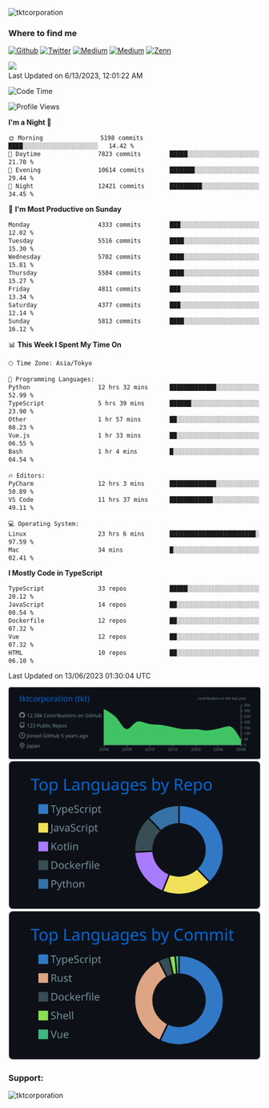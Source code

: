 <p align="left"> <img src="https://komarev.com/ghpvc/?username=tktcorporation&label=Profile%20views&color=0e75b6&style=flat" alt="tktcorporation" /> </p>

<h3>Where to find me</h3>
<p>
<a href="https://github.com/tktcorporation" target="_blank"><img alt="Github" src="https://img.shields.io/badge/GitHub-%2312100E.svg?&style=for-the-badge&logo=Github&logoColor=white" /></a>
<a href="https://twitter.com/tktcorporation" target="_blank"><img alt="Twitter" src="https://img.shields.io/badge/twitter-%231DA1F2.svg?&style=for-the-badge&logo=twitter&logoColor=white" /></a>
<a href="https://www.linkedin.com/in/tktcorporation" target="_blank"><img alt="Medium" src="https://img.shields.io/badge/linkdin-0a66c2.svg?&style=for-the-badge&logo=linkedin&logoColor=white" /></a>
<a href="https://qiita.com/tktcorporation" target="_blank"><img alt="Medium" src="https://img.shields.io/badge/qiita-55C500.svg?&style=for-the-badge&logo=qiita&logoColor=white" /></a>
<a href="https://zenn.dev/tktcorporation" target="_blank"><img alt="Zenn" src="https://img.shields.io/badge/Zenn-3EA8FF.svg?&style=for-the-badge&logo=Zenn&logoColor=white" /></a>
</p>

<!--START_SECTION:lapras-card-->
<a href="https://lapras.com/public/tktcorporation" target="_blank" rel="noopener noreferrer"><img src="https://lapras-card-generator.vercel.app/api/svg?e=3.86&b=3.48&i=3.58&b1=%23232323&b2=%236d6d6d&i1=%23212121&i2=%23818181&l=en" width="300" ></a>  
Last Updated on 6/13/2023, 12:01:22 AM
<!--END_SECTION:lapras-card-->
  
<!--START_SECTION:waka-->
![Code Time](http://img.shields.io/badge/Code%20Time-1%2C023%20hrs-blue)

![Profile Views](http://img.shields.io/badge/Profile%20Views-2-blue)

**I'm a Night 🦉** 

```text
🌞 Morning                5198 commits        ████░░░░░░░░░░░░░░░░░░░░░   14.42 % 
🌆 Daytime                7823 commits        █████░░░░░░░░░░░░░░░░░░░░   21.70 % 
🌃 Evening                10614 commits       ███████░░░░░░░░░░░░░░░░░░   29.44 % 
🌙 Night                  12421 commits       █████████░░░░░░░░░░░░░░░░   34.45 % 
```
📅 **I'm Most Productive on Sunday** 

```text
Monday                   4333 commits        ███░░░░░░░░░░░░░░░░░░░░░░   12.02 % 
Tuesday                  5516 commits        ████░░░░░░░░░░░░░░░░░░░░░   15.30 % 
Wednesday                5702 commits        ████░░░░░░░░░░░░░░░░░░░░░   15.81 % 
Thursday                 5504 commits        ████░░░░░░░░░░░░░░░░░░░░░   15.27 % 
Friday                   4811 commits        ███░░░░░░░░░░░░░░░░░░░░░░   13.34 % 
Saturday                 4377 commits        ███░░░░░░░░░░░░░░░░░░░░░░   12.14 % 
Sunday                   5813 commits        ████░░░░░░░░░░░░░░░░░░░░░   16.12 % 
```


📊 **This Week I Spent My Time On** 

```text
🕑︎ Time Zone: Asia/Tokyo

💬 Programming Languages: 
Python                   12 hrs 32 mins      █████████████░░░░░░░░░░░░   52.99 % 
TypeScript               5 hrs 39 mins       ██████░░░░░░░░░░░░░░░░░░░   23.90 % 
Other                    1 hr 57 mins        ██░░░░░░░░░░░░░░░░░░░░░░░   08.23 % 
Vue.js                   1 hr 33 mins        ██░░░░░░░░░░░░░░░░░░░░░░░   06.55 % 
Bash                     1 hr 4 mins         █░░░░░░░░░░░░░░░░░░░░░░░░   04.54 % 

🔥 Editors: 
PyCharm                  12 hrs 3 mins       █████████████░░░░░░░░░░░░   50.89 % 
VS Code                  11 hrs 37 mins      ████████████░░░░░░░░░░░░░   49.11 % 

💻 Operating System: 
Linux                    23 hrs 6 mins       ████████████████████████░   97.59 % 
Mac                      34 mins             █░░░░░░░░░░░░░░░░░░░░░░░░   02.41 % 
```

**I Mostly Code in TypeScript** 

```text
TypeScript               33 repos            █████░░░░░░░░░░░░░░░░░░░░   20.12 % 
JavaScript               14 repos            ██░░░░░░░░░░░░░░░░░░░░░░░   08.54 % 
Dockerfile               12 repos            ██░░░░░░░░░░░░░░░░░░░░░░░   07.32 % 
Vue                      12 repos            ██░░░░░░░░░░░░░░░░░░░░░░░   07.32 % 
HTML                     10 repos            ██░░░░░░░░░░░░░░░░░░░░░░░   06.10 % 
```




 Last Updated on 13/06/2023 01:30:04 UTC
<!--END_SECTION:waka-->

[![](https://raw.githubusercontent.com/tktcorporation/tktcorporation/master/profile-summary-card-output/github_dark/0-profile-details.svg)](https://github.com/vn7n24fzkq/github-profile-summary-cards)
[![](https://raw.githubusercontent.com/tktcorporation/tktcorporation/master/profile-summary-card-output/github_dark/1-repos-per-language.svg)](https://github.com/vn7n24fzkq/github-profile-summary-cards) [![](https://raw.githubusercontent.com/tktcorporation/tktcorporation/master/profile-summary-card-output/github_dark/2-most-commit-language.svg)](https://github.com/vn7n24fzkq/github-profile-summary-cards)

<h3 align="left">Support:</h3>
<p><a href="https://www.buymeacoffee.com/tktcorporation"> <img align="left" src="https://cdn.buymeacoffee.com/buttons/v2/default-yellow.png" height="50" width="210" alt="tktcorporation" /></a></p><br><br>
